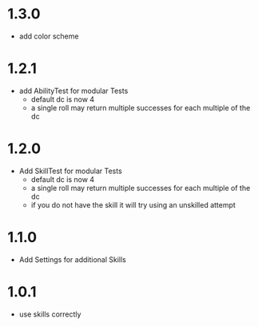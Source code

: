# 1.3.0
- add color scheme
# 1.2.1
- add AbilityTest for modular Tests
  - default dc is now 4
  - a single roll may return multiple successes for each multiple of the dc
# 1.2.0
- Add SkillTest for modular Tests
  - default dc is now 4
  - a single roll may return multiple successes for each multiple of the dc
  - if you do not have the skill it will try using an unskilled attempt
# 1.1.0
- Add Settings for additional Skills
# 1.0.1
- use skills correctly